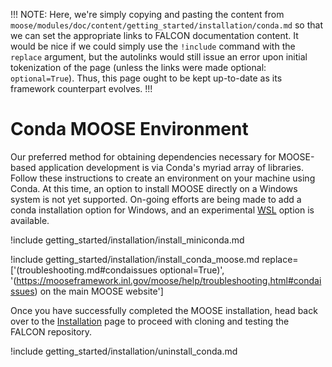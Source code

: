 !!!
NOTE: Here, we're simply copying and pasting the content from
      `moose/modules/doc/content/getting_started/installation/conda.md` so that we can set the
      appropriate links to FALCON documentation content. It would be nice if we could simply use the
      `!include` command with the `replace` argument, but the autolinks would still issue an error
      upon initial tokenization of the page (unless the links were made optional: `optional=True`).
      Thus, this page ought to be kept up-to-date as its framework counterpart evolves.
!!!

# Conda MOOSE Environment

Our preferred method for obtaining dependencies necessary for MOOSE-based
application development is via Conda's myriad array of libraries. Follow these
instructions to create an environment on your machine using Conda. At this time,
an option to install MOOSE directly on a Windows system is not yet supported.
On-going efforts are being made to add a conda installation option for Windows,
and an experimental [WSL](installation/falcon_windows10.md) option is available.

!include getting_started/installation/install_miniconda.md

!include getting_started/installation/install_conda_moose.md
         replace=['(troubleshooting.md#condaissues optional\=True)', '(https://mooseframework.inl.gov/moose/help/troubleshooting.html#condaissues) on the main MOOSE website']

Once you have successfully completed the MOOSE installation, head back over to the [Installation](getting_started/installation/index.md) page to proceed with cloning and testing the FALCON repository.

!include getting_started/installation/uninstall_conda.md
